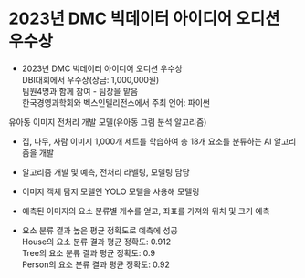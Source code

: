 # 2023년 DMC 빅데이터 아이디어 오디션 우수상  

- 2023년 DMC 빅데이터 아이디어 오디션 우수상   
DBI대회에서 우수상(상금: 1,000,000원)  
팀원4명과 함께 참여 - 팀장을 맡음  
한국경영과학회와 벡스인텔리전스에서 주최
언어: 파이썬

유아동 이미지 전처리 개발 모델(유아동 그림 분석 알고리즘)  
- 집, 나무, 사람 이미지 1,000개 세트를 학습하여 총 18개 요소를 분류하는 AI 알고리즘을 개발  
- 알고리즘 개발 및 예측, 전처리 라벨링, 모델링 담당  
- 이미지 객체 탐지 모델인 YOLO 모델을 사용해 모델링  
- 예측된 이미지의 요소 분류별 개수를 얻고, 좌표를 가져와 위치 및 크기 예측  

- 요소 분류 결과 높은 평균 정확도로 예측에 성공   
House의 요소 분류 결과 평균 정확도: 0.912  
Tree의 요소 분류 결과 평균 정확도: 0.9  
Person의 요소 분류 결과 평균 정확도: 0.92
